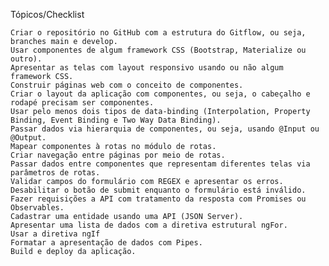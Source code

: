 Tópicos/Checklist

    Criar o repositório no GitHub com a estrutura do Gitflow, ou seja, branches main e develop.
    Usar componentes de algum framework CSS (Bootstrap, Materialize ou outro).
    Apresentar as telas com layout responsivo usando ou não algum framework CSS.
    Construir páginas web com o conceito de componentes. 
    Criar o layout da aplicação com componentes, ou seja, o cabeçalho e rodapé precisam ser componentes.
    Usar pelo menos dois tipos de data-binding (Interpolation, Property Binding, Event Binding e Two Way Data Binding).
    Passar dados via hierarquia de componentes, ou seja, usando @Input ou @Output.
    Mapear componentes à rotas no módulo de rotas.
    Criar navegação entre páginas por meio de rotas.
    Passar dados entre componentes que representam diferentes telas via parâmetros de rotas. 
    Validar campos do formulário com REGEX e apresentar os erros.
    Desabilitar o botão de submit enquanto o formulário está inválido.
    Fazer requisições a API com tratamento da resposta com Promises ou Observables.
    Cadastrar uma entidade usando uma API (JSON Server).
    Apresentar uma lista de dados com a diretiva estrutural ngFor.
    Usar a diretiva ngIf
    Formatar a apresentação de dados com Pipes.
    Build e deploy da aplicação.
